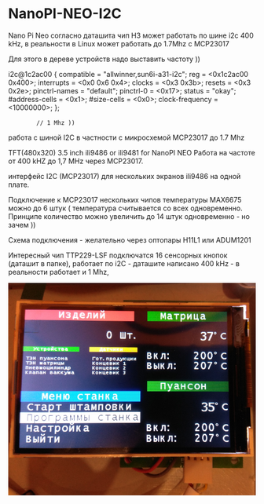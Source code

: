 # NanoPI-NEO-I2C
Nano Pi Neo согласно даташита чип H3  может работать по шине
i2c 400 kHz, в реальности в Linux может работать до 1.7Mhz c MCP23017

Для этого в дереве устройств надо выставить частоту ))


i2c@1c2ac00 {
			compatible = "allwinner,sun6i-a31-i2c";
			reg = <0x1c2ac00 0x400>;
			interrupts = <0x0 0x6 0x4>;
			clocks = <0x3 0x3b>;
			resets = <0x3 0x2e>;
			pinctrl-names = "default";
			pinctrl-0 = <0x17>;
			status = "okay";
			#address-cells = <0x1>;
			#size-cells = <0x0>;
			clock-frequency = <10000000>;
			};
			
			
			// 1 Mhz )) 
работа с шиной I2C в частности с микросхемой MCP23017  до 1.7 Mhz

TFT(480x320) 3.5 inch ili9486 or ili9481  for NanoPI NEO
Работа на частоте от 400 kHZ до 1,7 MHz через MCP23017.


интерфейс I2C (MCP23017) для нескольких экранов ili9486
на одной плате.

Подключение к MCP23017 нескольких чипов температуры MAX6675 можно до 6 штук (
температура считывается со всех одновременно.
Принципе количество можно увеличить до 14 штук одновременно - но зачем ))

Схема подключения - желательно через оптопары H11L1 или ADUM1201  



Интересный чип TTP229-LSF  подключатся 16 сенсорных кнопок (даташит в папке), 
работает по i2C - даташите написано 400 kHz - в реальности работает и 1 Mhz,

<img src="/Datasheet/examplePanel_i2c_3_5_ili9486_small.jpg" >
